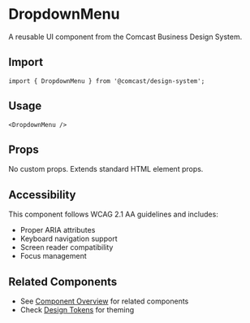 # DropdownMenu

A reusable UI component from the Comcast Business Design System.

## Import

```tsx
import { DropdownMenu } from '@comcast/design-system';
```

## Usage

```tsx
<DropdownMenu />
```

## Props

No custom props. Extends standard HTML element props.
## Accessibility

This component follows WCAG 2.1 AA guidelines and includes:

- Proper ARIA attributes
- Keyboard navigation support
- Screen reader compatibility
- Focus management

## Related Components

- See [Component Overview](/docs/components) for related components
- Check [Design Tokens](/docs/tokens) for theming
